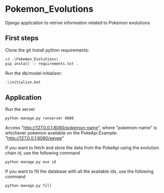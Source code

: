 # Pokemon_Evolutions
Django application to retrive information related to Pokemon evolutions

## First steps
Clone the git
Install python requirements:
```sh
cd .\Pokemon_Evolutions\
pip install -r requirements.txt .
```
Run the db/model initializer:
```sh
.\initialize.bat
```

## Application
Run the server
```sh
python manage.py runserver 8080
```
Access "http://127.0.0.1:8080/pokemon-name", where "pokemon-name" is whichever pokemon available on the PokeApi
Example: "http://127.0.0.1:8080/eevee"

If you want to fetch and store the data from the PokeApi using the evolution chain id, use the following command
```sh
python manage.py evo id
```
If you want to fill the database with all the available ids, use the following command
```sh
python manage.py fill
```




